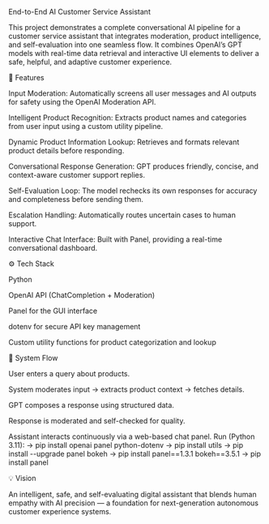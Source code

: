 End-to-End AI Customer Service Assistant

This project demonstrates a complete conversational AI pipeline for a customer service assistant that integrates moderation, product intelligence, and self-evaluation into one seamless flow.
It combines OpenAI’s GPT models with real-time data retrieval and interactive UI elements to deliver a safe, helpful, and adaptive customer experience.

🚀 Features

Input Moderation: Automatically screens all user messages and AI outputs for safety using the OpenAI Moderation API.

Intelligent Product Recognition: Extracts product names and categories from user input using a custom utility pipeline.

Dynamic Product Information Lookup: Retrieves and formats relevant product details before responding.

Conversational Response Generation: GPT produces friendly, concise, and context-aware customer support replies.

Self-Evaluation Loop: The model rechecks its own responses for accuracy and completeness before sending them.

Escalation Handling: Automatically routes uncertain cases to human support.

Interactive Chat Interface: Built with Panel, providing a real-time conversational dashboard.

⚙️ Tech Stack

Python

OpenAI API (ChatCompletion + Moderation)

Panel for the GUI interface

dotenv for secure API key management

Custom utility functions for product categorization and lookup

🧩 System Flow

User enters a query about products.

System moderates input → extracts product context → fetches details.

GPT composes a response using structured data.

Response is moderated and self-checked for quality.

Assistant interacts continuously via a web-based chat panel.
Run (Python 3.11):
-> pip install openai panel python-dotenv
-> pip install utils
-> pip install --upgrade panel bokeh
-> pip install panel==1.3.1 bokeh==3.5.1
-> pip install panel


💡 Vision

An intelligent, safe, and self-evaluating digital assistant that blends human empathy with AI precision — a foundation for next-generation autonomous customer experience systems.

